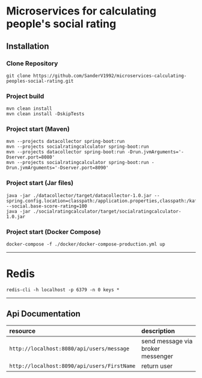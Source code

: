 # Microservices for calculating people's social rating

## Installation
### Clone Repository
```
git clone https://github.com/SanderV1992/microservices-calculating-peoples-social-rating.git
```

### Project build
```
mvn clean install
mvn clean install -DskipTests
```

### Project start (Maven)
```
mvn --projects datacollector spring-boot:run
mvn --projects socialratingcalculator spring-boot:run
mvn --projects datacollector spring-boot:run -Drun.jvmArguments='-Dserver.port=8080'
mvn --projects socialratingcalculator spring-boot:run -Drun.jvmArguments='-Dserver.port=8090'
```

### Project start (Jar files)
```
java -jar ./datacollector/target/datacollector-1.0.jar --spring.config.location=classpath:/application.properties,classpath:/kafka.properties,classpath:/social.properties --social.base-score-rating=100
java -jar ./socialratingcalculator/target/socialratingcalculator-1.0.jar
```

### Project start (Docker Compose)
```
docker-compose -f ./docker/docker-compose-production.yml up
```

---

# Redis
```
redis-cli -h localhost -p 6379 -n 0 keys *
```

---

## Api Documentation
| resource                                            | description                                    |
|:----------------------------------------------------|:-----------------------------------------------|
| `http://localhost:8080/api/users/message`           | send message via broker messenger
| `http://localhost:8090/api/users/FirstName`         | return user
